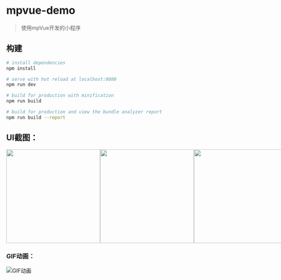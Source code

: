 # mpvue-demo

> 使用mpVue开发的小程序


## 构建

``` bash
# install dependencies
npm install

# serve with hot reload at localhost:8080
npm run dev

# build for production with minification
npm run build

# build for production and view the bundle analyzer report
npm run build --report
```


## UI截图：

<div style="display:flex; justify-content: space-between;">
<img width=250  src="http://ob9qd20l4.bkt.clouddn.com/image-mini1.png" />
<img width=250   src="http://ob9qd20l4.bkt.clouddn.com/image-mini2.png" />
<img width=250   src="http://ob9qd20l4.bkt.clouddn.com/image-mini3.png" />
</div>

### GIF动画：

![GIF动画](http://ob9qd20l4.bkt.clouddn.com/image-mini.gif)
